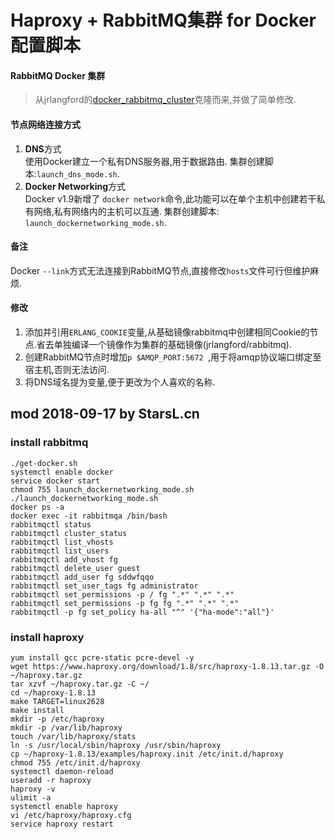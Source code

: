 # Haproxy + RabbitMQ集群 for Docker配置脚本

#### RabbitMQ Docker 集群
> 从jrlangford的[docker_rabbitmq_cluster](https://github.com/jrlangford/docker_rabbitmq_cluster)克隆而来,并做了简单修改.

#### 节点网络连接方式
1. **DNS**方式  
使用Docker建立一个私有DNS服务器,用于数据路由. 集群创建脚本:`launch_dns_mode.sh`.
2. **Docker Networking**方式  
Docker v1.9新增了 `docker network`命令,此功能可以在单个主机中创建若干私有网络,私有网络内的主机可以互通. 集群创建脚本: `launch_dockernetworking_mode.sh`.
  
#### **备注**
Docker `--link`方式无法连接到RabbitMQ节点,直接修改`hosts`文件可行但维护麻烦.
  
#### 修改
1. 添加并引用`ERLANG_COOKIE`变量,从基础镜像rabbitmq中创建相同Cookie的节点.省去单独编译一个镜像作为集群的基础镜像(jrlangford/rabbitmq). 
2. 创建RabbitMQ节点时增加`p $AMQP_PORT:5672 `,用于将amqp协议端口绑定至宿主机,否则无法访问.
3. 将DNS域名提为变量,便于更改为个人喜欢的名称.

## mod 2018-09-17 by StarsL.cn

### install rabbitmq
```
./get-docker.sh
systemctl enable docker
service docker start
chmod 755 launch_dockernetworking_mode.sh
./launch_dockernetworking_mode.sh
docker ps -a
docker exec -it rabbitmqa /bin/bash
rabbitmqctl status
rabbitmqctl cluster_status
rabbitmqctl list_vhosts
rabbitmqctl list_users
rabbitmqctl add_vhost fg
rabbitmqctl delete_user guest
rabbitmqctl add_user fg sddwfqqo
rabbitmqctl set_user_tags fg administrator
rabbitmqctl set_permissions -p / fg ".*" ".*" ".*"
rabbitmqctl set_permissions -p fg fg ".*" ".*" ".*"
rabbitmqctl -p fg set_policy ha-all "^" '{"ha-mode":"all"}'
```
### install haproxy
```
yum install gcc pcre-static pcre-devel -y
wget https://www.haproxy.org/download/1.8/src/haproxy-1.8.13.tar.gz -O ~/haproxy.tar.gz
tar xzvf ~/haproxy.tar.gz -C ~/
cd ~/haproxy-1.8.13
make TARGET=linux2628
make install
mkdir -p /etc/haproxy
mkdir -p /var/lib/haproxy
touch /var/lib/haproxy/stats
ln -s /usr/local/sbin/haproxy /usr/sbin/haproxy
cp ~/haproxy-1.8.13/examples/haproxy.init /etc/init.d/haproxy
chmod 755 /etc/init.d/haproxy
systemctl daemon-reload
useradd -r haproxy
haproxy -v
ulimit -a
systemctl enable haproxy
vi /etc/haproxy/haproxy.cfg
service haproxy restart
```
